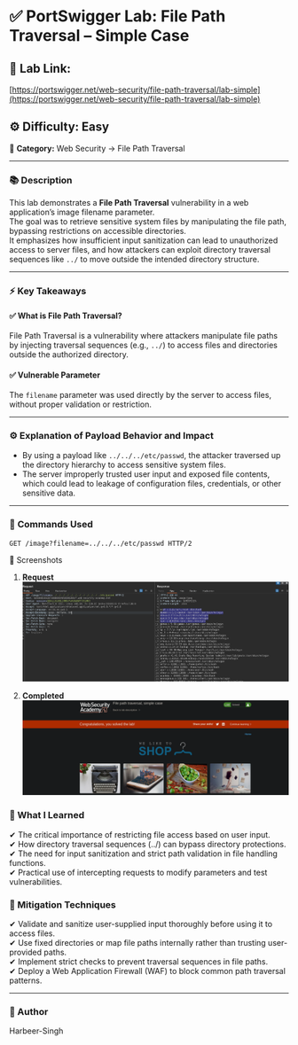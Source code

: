 # ✅ **PortSwigger Lab: File Path Traversal – Simple Case**


## 🔗 **Lab Link:**  
[https://portswigger.net/web-security/file-path-traversal/lab-simple](https://portswigger.net/web-security/file-path-traversal/lab-simple)

## ⚙️ **Difficulty:** Easy  
📂 **Category:** Web Security → File Path Traversal

---

### 📚 **Description**

This lab demonstrates a **File Path Traversal** vulnerability in a web application’s image filename parameter.  
The goal was to retrieve sensitive system files by manipulating the file path, bypassing restrictions on accessible directories.  
It emphasizes how insufficient input sanitization can lead to unauthorized access to server files, and how attackers can exploit directory traversal sequences like `../` to move outside the intended directory structure.

---

### ⚡ **Key Takeaways**

#### ✅ What is File Path Traversal?  
File Path Traversal is a vulnerability where attackers manipulate file paths by injecting traversal sequences (e.g., `../`) to access files and directories outside the authorized directory.

#### ✅ Vulnerable Parameter  
The `filename` parameter was used directly by the server to access files, without proper validation or restriction.

---

### ⚙️ **Explanation of Payload Behavior and Impact**

- By using a payload like `../../../etc/passwd`, the attacker traversed up the directory hierarchy to access sensitive system files.
- The server improperly trusted user input and exposed file contents, which could lead to leakage of configuration files, credentials, or other sensitive data.

---

### 🧱 **Commands Used**

```http
GET /image?filename=../../../etc/passwd HTTP/2
```
📸 Screenshots

1. **Request**  
   ![Intercepted Request](https://github.com/Harbeer-Singh/Portswigger-Labs/blob/main/PATH%20TRAVERSAL/LAB-1/images/1.png)

2. **Completed**  
   ![Time Delay Response](https://github.com/Harbeer-Singh/Portswigger-Labs/blob/main/PATH%20TRAVERSAL/LAB-1/images/2.png)
   

### 📝 What I Learned

✔ The critical importance of restricting file access based on user input.               
✔ How directory traversal sequences (../) can bypass directory protections.                    
✔ The need for input sanitization and strict path validation in file handling functions.             
✔ Practical use of intercepting requests to modify parameters and test vulnerabilities.                      

### 🔐 Mitigation Techniques

✔ Validate and sanitize user-supplied input thoroughly before using it to access files.             
✔ Use fixed directories or map file paths internally rather than trusting user-provided paths.                 
✔ Implement strict checks to prevent traversal sequences in file paths.                             
✔ Deploy a Web Application Firewall (WAF) to block common path traversal patterns.                  

---
                  
### 👤 Author
Harbeer-Singh
